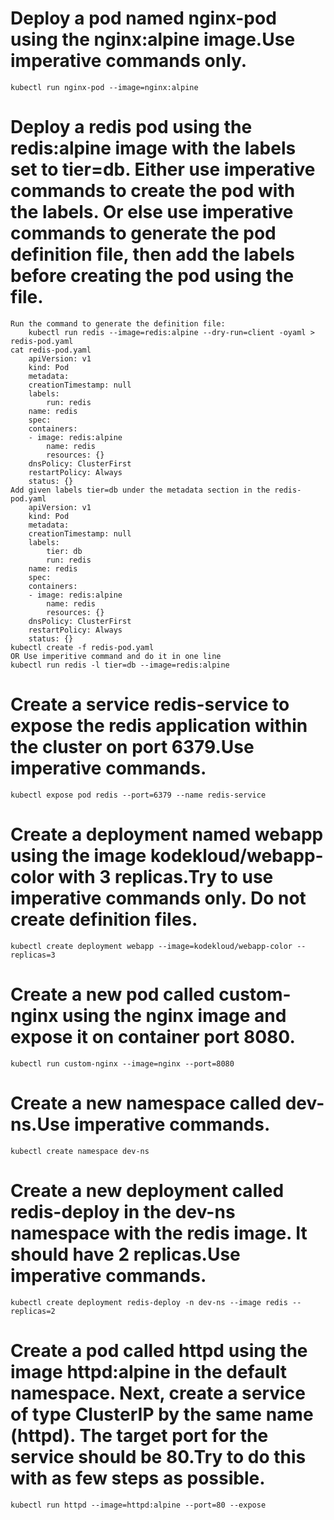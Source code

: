 # Deploy a pod named nginx-pod using the nginx:alpine image.Use imperative commands only.
    kubectl run nginx-pod --image=nginx:alpine

# Deploy a redis pod using the redis:alpine image with the labels set to tier=db. Either use imperative commands to create the pod with the labels. Or else use imperative commands to generate the pod definition file, then add the labels before creating the pod using the file.
    Run the command to generate the definition file:
        kubectl run redis --image=redis:alpine --dry-run=client -oyaml > redis-pod.yaml
    cat redis-pod.yaml
        apiVersion: v1
        kind: Pod
        metadata:
        creationTimestamp: null
        labels:
            run: redis
        name: redis
        spec:
        containers:
        - image: redis:alpine
            name: redis
            resources: {}
        dnsPolicy: ClusterFirst
        restartPolicy: Always
        status: {}
    Add given labels tier=db under the metadata section in the redis-pod.yaml
        apiVersion: v1
        kind: Pod
        metadata:
        creationTimestamp: null
        labels:
            tier: db
            run: redis
        name: redis
        spec:
        containers:
        - image: redis:alpine
            name: redis
            resources: {}
        dnsPolicy: ClusterFirst
        restartPolicy: Always
        status: {}
    kubectl create -f redis-pod.yaml
    OR Use imperitive command and do it in one line
    kubectl run redis -l tier=db --image=redis:alpine

# Create a service redis-service to expose the redis application within the cluster on port 6379.Use imperative commands.
    kubectl expose pod redis --port=6379 --name redis-service

# Create a deployment named webapp using the image kodekloud/webapp-color with 3 replicas.Try to use imperative commands only. Do not create definition files.
    kubectl create deployment webapp --image=kodekloud/webapp-color --replicas=3

# Create a new pod called custom-nginx using the nginx image and expose it on container port 8080.
    kubectl run custom-nginx --image=nginx --port=8080

# Create a new namespace called dev-ns.Use imperative commands.
    kubectl create namespace dev-ns

# Create a new deployment called redis-deploy in the dev-ns namespace with the redis image. It should have 2 replicas.Use imperative commands.
    kubectl create deployment redis-deploy -n dev-ns --image redis --replicas=2

# Create a pod called httpd using the image httpd:alpine in the default namespace. Next, create a service of type ClusterIP by the same name (httpd). The target port for the service should be 80.Try to do this with as few steps as possible.
    kubectl run httpd --image=httpd:alpine --port=80 --expose